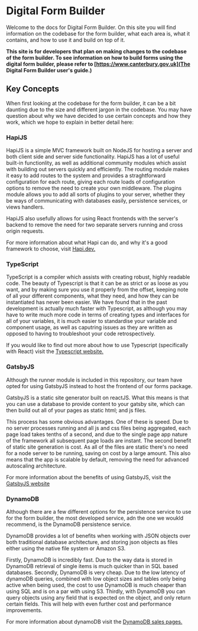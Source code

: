 # Digital Form Builder

Welcome to the docs for Digital Form Builder. On this site you will find information on the codebase for the form builder, what each area is, what it contains, and how to use it and build on top of it.

**This site is for developers that plan on making changes to the codebase of the form builder. To see information on how to build forms using the digital form builder, please refer to [https://www.canterbury.gov.uk](The Digital Form Builder user's guide.)**

## Key Concepts

When first looking at the codebase for the form builder, it can be a bit daunting due to the size and different jargon in the codebase. You may have question about why we have decided to use certain concepts and how they work, which we hope to explain in better detail here:

### HapiJS

HapiJS is a simple MVC framework built on NodeJS for hosting a server and both client side and server side functionality.
HapiJS has a lot of useful built-in functionlity, as well as additional community modules which assist with building out servers quickly and efficiently.
The routing module makes it easy to add routes to the system and provides a straghtforward configuration for each route, giving each route loads of configuration options to remove the need to create your own middleware.
The plugins module allows you to add all sorts of plugins to your server, whether they be ways of communicating with databases easily, persistence services, or views handlers.

HapiJS also usefully allows for using React frontends with the server's backend to remove the need for two separate servers running and cross origin requests.

For more information about what Hapi can do, and why it's a good framework to choose, visit [Hapi.dev.](https://hapi.dev)

### TypeScript

TypeScript is a compiler which assists with creating robust, highly readable code.
The beauty of Typescript is that it can be as strict or as loose as you want, and by making sure you use it properly from the offset, keeping note of all your different components, what they need, and how they can be instantiated has never been easier.
We have found that in the past development is actually much faster with Typescript, as although you may have to write much more code in terms of creating types and interfaces for all of your variables, it is much easier to standardise your variable and component usage, as well as caputring issues as they are written as opposed to having to troubleshoot your code retrospectively.

If you would like to find out more about how to use Typescript (specifically with React) visit the [Typescript website.](https://www.typescriptlang.org/docs/handbook/react.html)

### GatsbyJS

Although the runner module is included in this repository, our team have opted for using GatsbyJS instead to host the frontend of our forms package.

GatsbyJS is a static site generator built on reactJS. What this means is that you can use a database to provide content to your gatsby site, which can then build out all of your pages as static html; and js files.

This process has some obvious advantages. One of these is speed. Due to no server processes running and all js and css files being aggregated, each page load takes tenths of a second, and due to the single page app nature of the framework all subsequent page loads are instant.
The second benefit of static site generation is cost. As all of the files are static there's no need for a node server to be running, saving on cost by a large amount. This also means that the app is scalable by default, removing the need for advanced autoscaling architecture.

For more information about the benefits of using GatsbyJS, visit the [GatsbyJS website](https://www.gatsbyjs.com/)

### DynamoDB

Although there are a few different options for the persistence service to use for the form builder, the most developed service, adn the one we woukld recommend, is the DynamoDB persistence service.

DynamoDB provides a lot of benefits when working with JSON objects over both traditional database architecture, and storing json objects as files either using the native file system or Amazon S3.

Firstly, DynamoDB is incredibly fast. Due to the way data is stored in DynamoDB retrieval of single items is much quicker than in SQL based databases.
Secondly, DynamoDB is very cheap. Due to the low latency of dynamoDB queries, combined with low object sizes and tables only being active when being used, the cost to use DynamoDB is much cheaper than using SQL and is on a par with using S3.
Thirdly, with DynamoDB you can query objects using any field that is expected on the object, and only return certain fields. This will help with even further cost and performance improvements.

For more information about dynamoDB visit the [DynamoDB sales pages.](https://aws.amazon.com/dynamodb)
